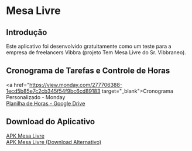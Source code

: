 # Mesa Livre

## Introdução

Este aplicativo foi desenvolvido gratuitamente como um teste para a empresa de freelancers Vibbra (projeto Tem Mesa Livre do Sr. Vibbraneo).

## Cronograma de Tarefas e Controle de Horas

<a href="https://view.monday.com/277706388-1ecd5b85e7c2cb345f54f9bc6cd89183 target="_blank">Cronograma Personalizado - Monday</a><br/>
<a href="https://docs.google.com/spreadsheets/d/1GrA-nFJtmIWI4i6AOrTOBt3tEp39QhX9sPrZ_7i4ej4/edit?usp=sharing" target="_blank">Planilha de Horas - Google Drive</a>


## Download do Aplicativo

<a href="https://docs.google.com/uc?export=download&id=1ctQMfQSSrR6KD9LGxwtZICsXqfl5Z_DZ" target="_blank">APK Mesa Livre</a><br/>
<a href="https://drive.google.com/open?id=1ctQMfQSSrR6KD9LGxwtZICsXqfl5Z_DZ" target="_blank">APK Mesa Livre (Download Alternativo)</a>
